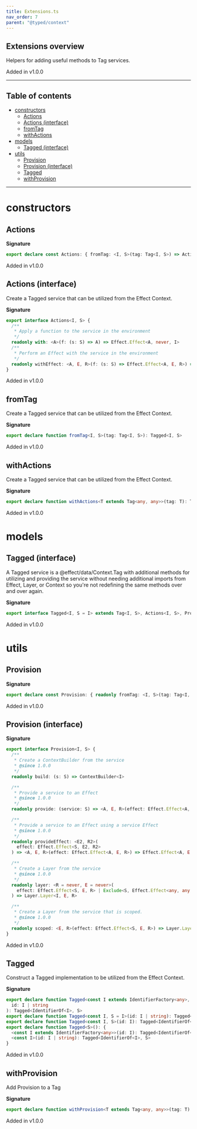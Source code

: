 ```yaml
---
title: Extensions.ts
nav_order: 7
parent: "@typed/context"
---
```


## Extensions overview

Helpers for adding useful methods to Tag services.

Added in v1.0.0

---

<h2 class="text-delta">Table of contents</h2>

- [constructors](#constructors)
  - [Actions](#actions)
  - [Actions (interface)](#actions-interface)
  - [fromTag](#fromtag)
  - [withActions](#withactions)
- [models](#models)
  - [Tagged (interface)](#tagged-interface)
- [utils](#utils)
  - [Provision](#provision)
  - [Provision (interface)](#provision-interface)
  - [Tagged](#tagged)
  - [withProvision](#withprovision)

---

# constructors

## Actions

**Signature**

```ts
export declare const Actions: { fromTag: <I, S>(tag: Tag<I, S>) => Actions<I, S> }
```

Added in v1.0.0

## Actions (interface)

Create a Tagged service that can be utilized from the Effect Context.

**Signature**

```ts
export interface Actions<I, S> {
  /**
   * Apply a function to the service in the environment
   */
  readonly with: <A>(f: (s: S) => A) => Effect.Effect<A, never, I>
  /**
   * Perform an Effect with the service in the environment
   */
  readonly withEffect: <A, E, R>(f: (s: S) => Effect.Effect<A, E, R>) => Effect.Effect<A, E, R | I>
}
```

Added in v1.0.0

## fromTag

Create a Tagged service that can be utilized from the Effect Context.

**Signature**

```ts
export declare function fromTag<I, S>(tag: Tag<I, S>): Tagged<I, S>
```

Added in v1.0.0

## withActions

Create a Tagged service that can be utilized from the Effect Context.

**Signature**

```ts
export declare function withActions<T extends Tag<any, any>>(tag: T): T & Actions<Tag.Identifier<T>, Tag.Service<T>>
```

Added in v1.0.0

# models

## Tagged (interface)

A Tagged service is a @effect/data/Context.Tag with additional methods for
utilizing and providing the service without needing additional imports from Effect, Layer, or Context
so you're not redefining the same methods over and over again.

**Signature**

```ts
export interface Tagged<I, S = I> extends Tag<I, S>, Actions<I, S>, Provision<I, S> {}
```

Added in v1.0.0

# utils

## Provision

**Signature**

```ts
export declare const Provision: { readonly fromTag: <I, S>(tag: Tag<I, S>) => Provision<I, S> }
```

Added in v1.0.0

## Provision (interface)

**Signature**

```ts
export interface Provision<I, S> {
  /**
   * Create a ContextBuilder from the service
   * @since 1.0.0
   */
  readonly build: (s: S) => ContextBuilder<I>

  /**
   * Provide a service to an Effect
   * @since 1.0.0
   */
  readonly provide: (service: S) => <A, E, R>(effect: Effect.Effect<A, E, R>) => Effect.Effect<A, E, Exclude<R, I>>

  /**
   * Provide a service to an Effect using a service Effect
   * @since 1.0.0
   */
  readonly provideEffect: <E2, R2>(
    effect: Effect.Effect<S, E2, R2>
  ) => <A, E, R>(effect: Effect.Effect<A, E, R>) => Effect.Effect<A, E | E2, R2 | Exclude<R, I>>

  /**
   * Create a Layer from the service
   * @since 1.0.0
   */
  readonly layer: <R = never, E = never>(
    effect: Effect.Effect<S, E, R> | Exclude<S, Effect.Effect<any, any, any>>
  ) => Layer.Layer<I, E, R>

  /**
   * Create a Layer from the service that is scoped.
   * @since 1.0.0
   */
  readonly scoped: <E, R>(effect: Effect.Effect<S, E, R>) => Layer.Layer<I, E, Exclude<R, Scope>>
}
```

Added in v1.0.0

## Tagged

Construct a Tagged implementation to be utilized from the Effect Context.

**Signature**

```ts
export declare function Tagged<const I extends IdentifierFactory<any>, S = I>(
  id: I | string
): Tagged<IdentifierOf<I>, S>
export declare function Tagged<const I, S = I>(id: I | string): Tagged<IdentifierOf<I>, S>
export declare function Tagged<const I, S>(id: I): Tagged<IdentifierOf<I>, S>
export declare function Tagged<S>(): {
  <const I extends IdentifierFactory<any>>(id: I): Tagged<IdentifierOf<I>, S>
  <const I>(id: I | string): Tagged<IdentifierOf<I>, S>
}
```

Added in v1.0.0

## withProvision

Add Provision to a Tag

**Signature**

```ts
export declare function withProvision<T extends Tag<any, any>>(tag: T): T & Provision<Tag.Identifier<T>, Tag.Service<T>>
```

Added in v1.0.0

